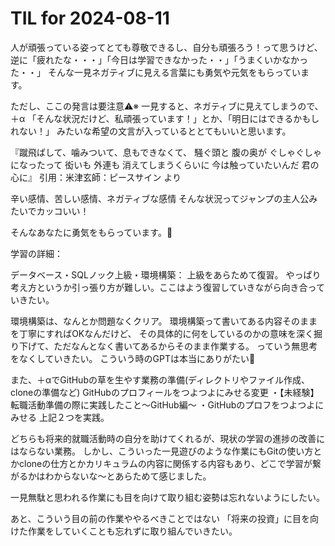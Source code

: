 # TIL for 2024-08-11

人が頑張っている姿ってとても尊敬できるし、自分も頑張ろう！って思うけど、
逆に「疲れたな・・・」「今日は学習できなかった・・」「うまくいかなかった・・」
そんな一見ネガティブに見える言葉にも勇気や元気をもらっています。

ただし、ここの発言は要注意⚠️※ 一見すると、ネガティブに見えてしまうので、
＋α 「そんな状況だけど、私頑張っています！」とか、「明日にはできるかもしれない！」
みたいな希望の文言が入っているととてもいいと思います。

『蹴飛ばして、噛みついて、息もできなくて、
騒ぐ頭と 腹の奥が ぐしゃぐしゃになったって
衒いも 外連も 消えてしまうくらいに
今は触っていたいんだ 君の心に』
引用：米津玄師：ピースサイン より


辛い感情、苦しい感情、ネガティブな感情
そんな状況ってジャンプの主人公みたいでカッコいい！

そんなあなたに勇気をもらっています。🙏

学習の詳細：

データベース・SQLノック上級・環境構築：
上級をあらためて復習。
やっぱり考え方というか引っ張り方が難しい。ここはよう復習していきながら向き合っていきたい。

環境構築は、なんとか問題なくクリア。
環境構築って書いてある内容そのままを丁寧にすればOKなんだけど、
その具体的に何をしているのかの意味を深く掘り下げて、ただなんとなく書いてあるからそのまま作業する。
っていう無思考をなくしていきたい。
こういう時のGPTは本当にありがたい🙏

また、＋αでGitHubの草を生やす業務の準備(ディレクトリやファイル作成、cloneの準備など)
GitHubのプロフィールをつよつよにみせる変更
・【未経験】転職活動準備の際に実践したこと〜GitHub編〜
・GitHubのプロフをつよつよにみせる
上記２つを実践。

どちらも将来的就職活動時の自分を助けてくれるが、現状の学習の進捗の改善にはならない業務。
しかし、こういった一見遊びのような作業にもGitの使い方とかcloneの仕方とかカリキュラムの内容に関係する内容もあり、どこで学習が繋がるかはわからないな〜とあらためて感じました。

一見無駄と思われる作業にも目を向けて取り組む姿勢は忘れないようにしたい。

あと、こういう目の前の作業ややるべきことではない
「将来の投資」に目を向けた作業をしていくことも忘れずに取り組んでいきたい。